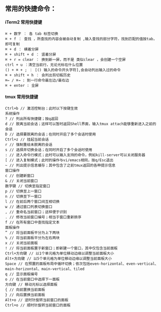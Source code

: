 <h2>常用的快捷命令：</h2>

<h4>iTerm2 常用快捷键</h4>

<pre><code>⌘ + 数字 ： 各 tab 标签切换
⌘ + f ： 查找 ，所查找的内容会被自动复制 ,输入查找的部分字符，找到匹配的值按tab，即可复制
⌘ + d ： 横着分屏 
⌘ + shift + d ： 竖着分屏
⌘ + r = clear ： 换到新一屏，而不是 类似clear ，会创建一个空屏
ctrl + u ：清空当前行，无论光标在什么位置
() + ⌘ + ; ： [() 输入的命令开头字符],会自动列出输入过的命令
⌘ + shift + h ： 会列出剪切板历史
⌘← / ⌘→ : 到一行命令最左边/最右边 
⌘ + enter : 全屏
</code></pre>

<h4>tmux 常用快捷键</h4>

<pre><code>Ctrl+b // 激活控制台；此时以下按键生效
系统操作
? // 列出所有快捷键；按q返回
d // 脱离当前会话；这样可以暂时返回Shell界面，输入tmux attach能够重新进入之前的会话
D // 选择要脱离的会话；在同时开启了多个会话时使用
Ctrl+z // 挂起当前会话
r // 强制重绘未脱离的会话
s // 选择并切换会话；在同时开启了多个会话时使用
: // 进入命令行模式；此时可以输入支持的命令，例如kill-server可以关闭服务器
[ // 进入复制模式；此时的操作与vi/emacs相同，按q/Esc退出
~ // 列出提示信息缓存；其中包含了之前tmux返回的各种提示信息
窗口操作
c // 创建新窗口
&amp; // 关闭当前窗口
数字键 // 切换至指定窗口
p // 切换至上一窗口
n // 切换至下一窗口
l // 在前后两个窗口间互相切换
w // 通过窗口列表切换窗口
, // 重命名当前窗口；这样便于识别
. // 修改当前窗口编号；相当于窗口重新排序
f // 在所有窗口中查找指定文本
面板操作
” // 将当前面板平分为上下两块
% // 将当前面板平分为左右两块
x // 关闭当前面板
! // 将当前面板置于新窗口；即新建一个窗口，其中仅包含当前面板
Ctrl+方向键 // 以1个单元格为单位移动边缘以调整当前面板大小
Alt+方向键 // 以5个单元格为单位移动边缘以调整当前面板大小
Space // 在预置的面板布局中循环切换；依次包括even-horizontal、even-vertical、main-horizontal、main-vertical、tiled
q // 显示面板编号
o // 在当前窗口中选择下一面板
方向键 // 移动光标以选择面板
{ // 向前置换当前面板
} // 向后置换当前面板
Alt+o // 逆时针旋转当前窗口的面板
Ctrl+o // 顺时针旋转当前窗口的面板
</code></pre>
